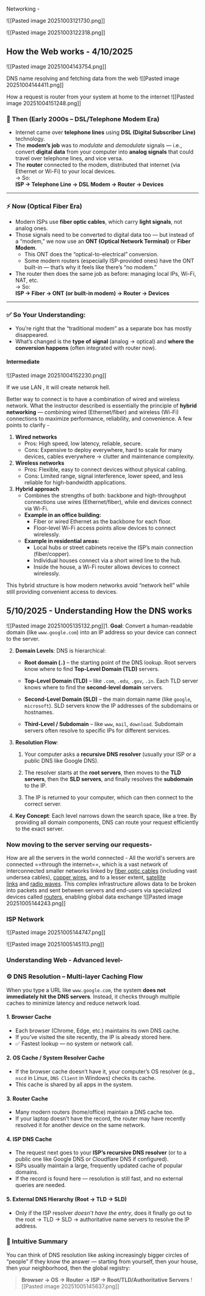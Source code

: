 
Networking -

![[Pasted image 20251003121730.png]]

![[Pasted image 20251003122318.png]]


## How the Web works  - 4/10/2025
![[Pasted image 20251004143754.png]]


DNS name resolving and fetching data from the web
![[Pasted image 20251004144411.png]]


How a request is router from your system at home to the internet 
![[Pasted image 20251004151248.png]]
### 🧠 Then (Early 2000s – DSL/Telephone Modem Era)

- Internet came over **telephone lines** using **DSL (Digital Subscriber Line)** technology.
- The **modem’s job** was to _modulate_ and _demodulate_ signals — i.e., convert **digital data** from your computer into **analog signals** that could travel over telephone lines, and vice versa.
- The **router** connected to the modem, distributed that internet (via Ethernet or Wi-Fi) to your local devices.  
    → So:  
    **ISP → Telephone Line → DSL Modem → Router → Devices**
---
### ⚡ Now (Optical Fiber Era)

- Modern ISPs use **fiber optic cables**, which carry **light signals**, not analog ones.
- Those signals need to be converted to digital data too — but instead of a “modem,” we now use an **ONT (Optical Network Terminal)** or **Fiber Modem**.
    - This ONT does the “optical-to-electrical” conversion.
    - Some modern routers (especially ISP-provided ones) have the ONT built-in — that’s why it feels like there’s “no modem.”
- The router then does the same job as before: managing local IPs, Wi-Fi, NAT, etc.  
    → So:  
    **ISP → Fiber → ONT (or built-in modem) → Router → Devices**
---

### ✅ So Your Understanding:

- You’re right that the “traditional modem” as a separate box has mostly disappeared.
- What’s changed is the **type of signal** (analog → optical) and **where the conversion happens** (often integrated with router now).

#### Intermediate

![[Pasted image 20251004152230.png]]

If we use LAN , it will create netwrok hell.

Better way to connect is to have a combination of wired and wireless network.
What the instructor described is essentially the principle of **hybrid networking** — combining wired (Ethernet/fiber) and wireless (Wi-Fi) connections to maximize performance, reliability, and convenience. A few points to clarify -

1. **Wired networks**
    - Pros: High speed, low latency, reliable, secure.
    - Cons: Expensive to deploy everywhere, hard to scale for many devices, cables everywhere → clutter and maintenance complexity.
2. **Wireless networks**
    - Pros: Flexible, easy to connect devices without physical cabling.
    - Cons: Limited range, signal interference, lower speed, and less reliable for high-bandwidth applications.
3. **Hybrid approach**
    - Combines the strengths of both: backbone and high-throughput connections use wires (Ethernet/fiber), while end devices connect via Wi-Fi.
    - **Example in an office building:**
        - Fiber or wired Ethernet as the backbone for each floor.
        - Floor-level Wi-Fi access points allow devices to connect wirelessly.
    - **Example in residential areas:**
        - Local hubs or street cabinets receive the ISP’s main connection (fiber/copper).
        - Individual houses connect via a short wired line to the hub.
        - Inside the house, a Wi-Fi router allows devices to connect wirelessly.

This hybrid structure is how modern networks avoid “network hell” while still providing convenient access to devices.

## 5/10/2025 - Understanding How the DNS works

![[Pasted image 20251005135132.png]]1. **Goal**: Convert a human-readable domain (like `www.google.com`) into an IP address so your device can connect to the server.
    
2. **Domain Levels**: DNS is hierarchical:
    
    - **Root domain (`.`)** – the starting point of the DNS lookup. Root servers know where to find **Top-Level Domain (TLD)** servers.
        
    - **Top-Level Domain (TLD)** – like `.com`, `.edu`, `.gov`, `.in`. Each TLD server knows where to find the **second-level domain** servers.
        
    - **Second-Level Domain (SLD)** – the main domain name (like `google`, `microsoft`). SLD servers know the IP addresses of the subdomains or hostnames.
        
    - **Third-Level / Subdomain** – like `www`, `mail`, `download`. Subdomain servers often resolve to specific IPs for different services.
        
3. **Resolution Flow**:
    
    1. Your computer asks a **recursive DNS resolver** (usually your ISP or a public DNS like Google DNS).
        
    2. The resolver starts at the **root servers**, then moves to the **TLD servers**, then the **SLD servers**, and finally resolves the **subdomain** to the IP.
        
    3. The IP is returned to your computer, which can then connect to the correct server.
        
4. **Key Concept**: Each level narrows down the search space, like a tree. By providing all domain components, DNS can route your request efficiently to the exact server.


### Now moving to the server serving our requests-

How are all the servers in the world connected -
All the world's servers are connected ==through the internet==, which is a vast network of interconnected smaller networks linked by [fiber optic cables](https://www.google.com/search?cs=1&sca_esv=c6276d80b2b2f205&sxsrf=AE3TifN3Jjthvl50t8s2oAIvmgf0s6rLaA%3A1759655532786&q=fiber+optic+cables&sa=X&ved=2ahUKEwitmarX24yQAxXK2TgGHX7CJegQxccNegQIAxAC&mstk=AUtExfA2tMQv7kX63JoHoxkVoB8YOPPIMBSAdlnB_AXX77-bpR7JhKkKyBS6ehUpFW5Ay_8p36roEEJDnzvkwKzTuZRU-h2pBu93IUk0t1MEXdVD8CcPZ_WNCvEkLVfgTN7x3KtrAqsnoB0OkOGN4qbztvwKvt4niJnof9tFsW5xdPL13wI&csui=3) (including vast undersea cables), [copper wires](https://www.google.com/search?cs=1&sca_esv=c6276d80b2b2f205&sxsrf=AE3TifN3Jjthvl50t8s2oAIvmgf0s6rLaA%3A1759655532786&q=copper+wires&sa=X&ved=2ahUKEwitmarX24yQAxXK2TgGHX7CJegQxccNegQIAxAD&mstk=AUtExfA2tMQv7kX63JoHoxkVoB8YOPPIMBSAdlnB_AXX77-bpR7JhKkKyBS6ehUpFW5Ay_8p36roEEJDnzvkwKzTuZRU-h2pBu93IUk0t1MEXdVD8CcPZ_WNCvEkLVfgTN7x3KtrAqsnoB0OkOGN4qbztvwKvt4niJnof9tFsW5xdPL13wI&csui=3), and to a lesser extent, [satellite links](https://www.google.com/search?cs=1&sca_esv=c6276d80b2b2f205&sxsrf=AE3TifN3Jjthvl50t8s2oAIvmgf0s6rLaA%3A1759655532786&q=satellite+links&sa=X&ved=2ahUKEwitmarX24yQAxXK2TgGHX7CJegQxccNegQIAxAE&mstk=AUtExfA2tMQv7kX63JoHoxkVoB8YOPPIMBSAdlnB_AXX77-bpR7JhKkKyBS6ehUpFW5Ay_8p36roEEJDnzvkwKzTuZRU-h2pBu93IUk0t1MEXdVD8CcPZ_WNCvEkLVfgTN7x3KtrAqsnoB0OkOGN4qbztvwKvt4niJnof9tFsW5xdPL13wI&csui=3) and [radio waves](https://www.google.com/search?cs=1&sca_esv=c6276d80b2b2f205&sxsrf=AE3TifN3Jjthvl50t8s2oAIvmgf0s6rLaA%3A1759655532786&q=radio+waves&sa=X&ved=2ahUKEwitmarX24yQAxXK2TgGHX7CJegQxccNegQIAxAF&mstk=AUtExfA2tMQv7kX63JoHoxkVoB8YOPPIMBSAdlnB_AXX77-bpR7JhKkKyBS6ehUpFW5Ay_8p36roEEJDnzvkwKzTuZRU-h2pBu93IUk0t1MEXdVD8CcPZ_WNCvEkLVfgTN7x3KtrAqsnoB0OkOGN4qbztvwKvt4niJnof9tFsW5xdPL13wI&csui=3). This complex infrastructure allows data to be broken into packets and sent between servers and end-users via specialized devices called [routers](https://www.google.com/search?cs=1&sca_esv=c6276d80b2b2f205&sxsrf=AE3TifN3Jjthvl50t8s2oAIvmgf0s6rLaA%3A1759655532786&q=routers&sa=X&ved=2ahUKEwitmarX24yQAxXK2TgGHX7CJegQxccNegQIBBAB&mstk=AUtExfA2tMQv7kX63JoHoxkVoB8YOPPIMBSAdlnB_AXX77-bpR7JhKkKyBS6ehUpFW5Ay_8p36roEEJDnzvkwKzTuZRU-h2pBu93IUk0t1MEXdVD8CcPZ_WNCvEkLVfgTN7x3KtrAqsnoB0OkOGN4qbztvwKvt4niJnof9tFsW5xdPL13wI&csui=3), enabling global data exchange
![[Pasted image 20251005144243.png]]


### ISP Network
![[Pasted image 20251005144747.png]]

![[Pasted image 20251005145113.png]]


### Understanding Web - Advanced level-

### ⚙️ DNS Resolution – Multi-layer Caching Flow

When you type a URL like `www.google.com`, the system **does not immediately hit the DNS servers**. Instead, it checks through multiple caches to minimize latency and reduce network load.
#### **1. Browser Cache**
- Each browser (Chrome, Edge, etc.) maintains its own DNS cache.
- If you’ve visited the site recently, the IP is already stored here.
- ✅ Fastest lookup — no system or network call.
#### **2. OS Cache / System Resolver Cache**

- If the browser cache doesn’t have it, your computer’s OS resolver (e.g., `nscd` in Linux, `DNS Client` in Windows) checks its cache.
- This cache is shared by all apps in the system.
#### **3. Router Cache**
- Many modern routers (home/office) maintain a DNS cache too.
- If your laptop doesn’t have the record, the router may have recently resolved it for another device on the same network.
#### **4. ISP DNS Cache**
- The request next goes to your **ISP’s recursive DNS resolver** (or to a public one like Google DNS or Cloudflare DNS if configured).
- ISPs usually maintain a large, frequently updated cache of popular domains.
- If the record is found here — resolution is still fast, and no external queries are needed.
#### **5. External DNS Hierarchy (Root → TLD → SLD)**
- Only if the ISP resolver _doesn’t have the entry_, does it finally go out to the root → TLD → SLD → authoritative name servers to resolve the IP address.
### 🧠 Intuitive Summary

You can think of DNS resolution like asking increasingly bigger circles of “people” if they know the answer — starting from yourself, then your house, then your neighborhood, then the global registry:

> **Browser → OS → Router → ISP → Root/TLD/Authoritative Servers**
![[Pasted image 20251005145637.png]]
